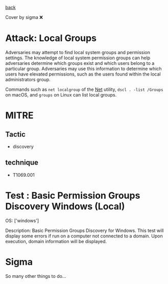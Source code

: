 [back](../index.md)

Cover by sigma :x: 

# Attack: Local Groups

 Adversaries may attempt to find local system groups and permission settings. The knowledge of local system permission groups can help adversaries determine which groups exist and which users belong to a particular group. Adversaries may use this information to determine which users have elevated permissions, such as the users found within the local administrators group.

Commands such as <code>net localgroup</code> of the [Net](https://attack.mitre.org/software/S0039) utility, <code>dscl . -list /Groups</code> on macOS, and <code>groups</code> on Linux can list local groups.

# MITRE
## Tactic
  - discovery

## technique
  - T1069.001

# Test : Basic Permission Groups Discovery Windows (Local)

OS: ['windows']

Description: Basic Permission Groups Discovery for Windows. This test will display some errors if run on a computer not connected to a domain. Upon execution, domain
information will be displayed.


# Sigma

 So many other things to do...